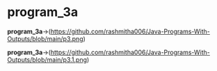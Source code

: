 # program_3a
**program_3a**->(https://github.com/rashmitha006/Java-Programs-With-Outputs/blob/main/p3.png)

**program_3a**->(https://github.com/rashmitha006/Java-Programs-With-Outputs/blob/main/p3.1.png)
